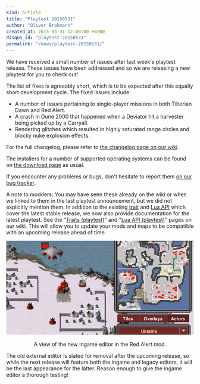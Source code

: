 ```yaml
---
kind: article
title: "Playtest 20150531"
author: "Oliver Brakmann"
created_at: 2015-05-31 12:00:00 +0200
disqus_id: "playtest-20150531"
permalink: "/news/playtest-20150531/"
---
```


We have received a small number of issues after last week's playtest release. These issues have been addressed and so we are releasing a new playtest for you to check out!

The list of fixes is agreeably short, which is to be expected after this equally short development cycle. The fixed issues include:

* A number of issues pertaining to single-player missions in both Tiberian Dawn and Red Alert.
* A crash in Dune 2000 that happened when a Deviator hit a harvester being picked up by a Carryall.
* Rendering glitches which resulted in highly saturated range circles and blocky nuke explosion effects.

For the full changelog, please refer to [the changelog page on our wiki](https://github.com/OpenRA/OpenRA/wiki/Historical-Changelogs).

The installers for a number of supported operating systems can be found on [the download page](/download/) as usual.

If you encounter any problems or bugs, don't hesitate to report them [on our bug tracker](http://bugs.openra.net).

A note to modders: You may have seen these already on the wiki or when we linked to them in the last playtest announcement, but we did not explicitly mention them. In addition to the existing [trait](http://wiki.openra.net/Traits) and [Lua API](http://wiki.openra.net/Lua-API)  which cover the latest stable release, we now also provide documentation for the latest playtest. See the "[Traits (playtest)](http://wiki.openra.net/Traits-(playtest))" and "[Lua API (playtest)](http://wiki.openra.net/Lua-API-(playtest))" pages on our wiki. This will allow you to update your mods and maps to be compatible with an upcoming release ahead of time.

<div style="text-align:center" markdown="1">

![Ingame editor in Red Alert](/images/news/20150531-ra-editor.png)

A view of the new ingame editor in the Red Alert mod.
</div>

The old external editor is slated for removal after the upcoming release, so while the next release will feature both the ingame and legacy editors, it will be the last appearance for the latter. Reason enough to give the ingame editor a thorough testing!
